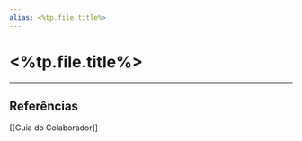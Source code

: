 ```yaml
---
alias: <%tp.file.title%>
---
```

# <%tp.file.title%>






---
## Referências

[[Guia do Colaborador]]

